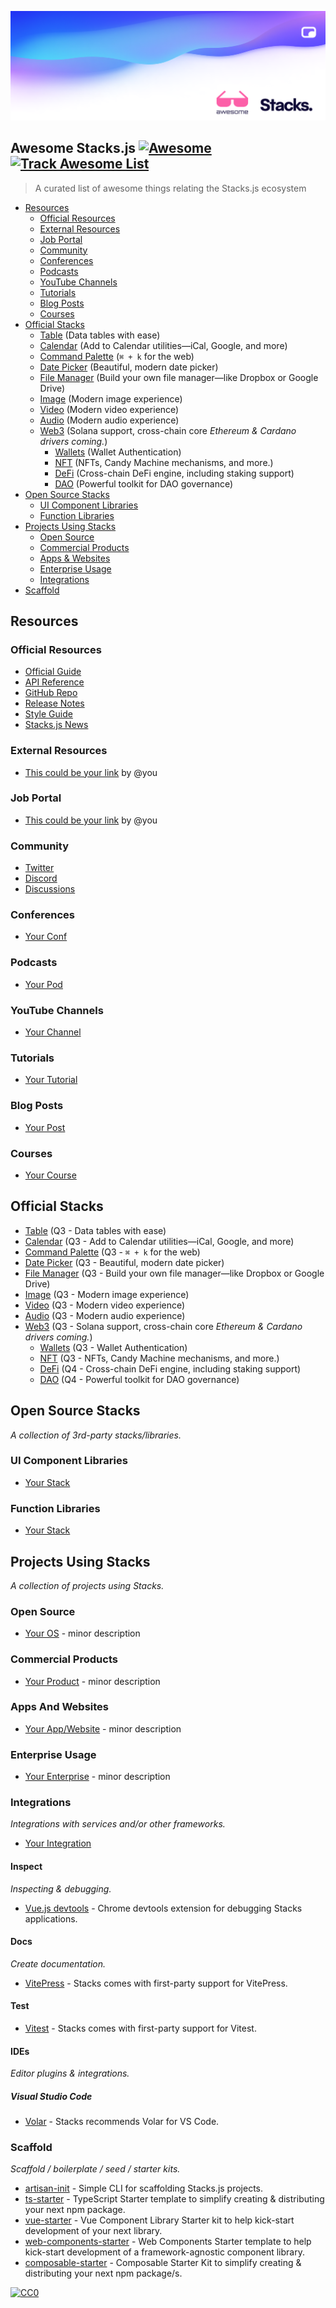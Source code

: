 <p align="center"><img src="assets/cover_awesome.png" alt="Social Card of Awesome Stacks"></p>

## Awesome Stacks.js [![Awesome](https://cdn.rawgit.com/sindresorhus/awesome/d7305f38d29fed78fa85652e3a63e154dd8e8829/media/badge.svg)](https://github.com/sindresorhus/awesome) [![Track Awesome List](https://www.trackawesomelist.com/badge.svg)](https://www.trackawesomelist.com/stacksjs/awesome-stacks)

> A curated list of awesome things relating the Stacks.js ecosystem

- [Resources](#resources)
  - [Official Resources](#official-resources)
  - [External Resources](#external-resources)
  - [Job Portal](#job-portal)
  - [Community](#community)
  - [Conferences](#conferences)
  - [Podcasts](#podcasts)
  - [YouTube Channels](#youtube-channels)
  - [Tutorials](#tutorials)
  - [Blog Posts](#blog-posts)
  - [Courses](#courses)
- [Official Stacks](#official-stacks)
  - [Table](https://github.com/stacksjs/table) (Data tables with ease)
  - [Calendar](https://github.com/stacksjs/calendar) (Add to Calendar utilities—iCal, Google, and more)
  - [Command Palette](https://github.com/stacksjs/command-palette) (`⌘ + k` for the web)
  - [Date Picker](https://github.com/stacksjs/date-picker) (Beautiful, modern date picker)
  - [File Manager](https://github.com/stacksjs/file-manager) (Build your own file manager—like Dropbox or Google Drive)
  - [Image](https://github.com/stacksjs/image) (Modern image experience)
  - [Video](https://github.com/stacksjs/video) (Modern video experience)
  - [Audio](https://github.com/stacksjs/audio) (Modern audio experience)
  - [Web3](https://github.com/stacksjs/web3) (Solana support, cross-chain core _Ethereum & Cardano drivers coming._)
    - [Wallets](https://github.com/stacksjs/wallets) (Wallet Authentication)
    - [NFT](https://github.com/stacksjs/nft) (NFTs, Candy Machine mechanisms, and more.)
    - [DeFi](https://github.com/stacksjs/defi) (Cross-chain DeFi engine, including staking support)
    - [DAO](https://github.com/stacksjs/dao) (Powerful toolkit for DAO governance)
- [Open Source Stacks](#open-source-stacks)
  - [UI Component Libraries](#ui-component-libraries)
  - [Function Libraries](#function-libraries)
- [Projects Using Stacks](#projects-using-stacks)
  - [Open Source](#open-source)
  - [Commercial Products](#commercial-products)
  - [Apps & Websites](#apps-and-websites)
  - [Enterprise Usage](#enterprise-usage)
  - [Integrations](#integrations)
- [Scaffold](#scaffold)

## Resources

### Official Resources

- [Official Guide](http://stacks.ow3.org/guide/)
- [API Reference](http://stacks.ow3.org/api/)
- [GitHub Repo](https://github.com/stacksjs/stacks)
- [Release Notes](https://github.com/stacksjs/stacks/releases)
- [Style Guide](http://stacks.ow3.org/style-guide/)
- [Stacks.js News](https://news.ow3.org/)

### External Resources

- [This could be your link](https://stacks.ow3.org) by @you

### Job Portal

- [This could be your link](https://stacks.ow3.org) by @you

### Community

- [Twitter](https://twitter.com/stacksjs)
- [Discord](https://discord.ow3.org/)
- [Discussions](https://github.com/stacksjs/stacks/discussions/)

### Conferences

- [Your Conf](https://ow3.org)

### Podcasts

- [Your Pod](https://ow3.org)

### YouTube Channels

- [Your Channel](https://ow3.org)

### Tutorials

- [Your Tutorial](https://ow3.org)

### Blog Posts

- [Your Post](https://ow3.org)

### Courses

- [Your Course](https://ow3.org)

## Official Stacks

- [Table](https://github.com/stacksjs/table) (Q3 - Data tables with ease)
- [Calendar](https://github.com/stacksjs/calendar) (Q3 - Add to Calendar utilities—iCal, Google, and more)
- [Command Palette](https://github.com/stacksjs/command-palette) (Q3 - `⌘ + k` for the web)
- [Date Picker](https://github.com/stacksjs/date-picker) (Q3 - Beautiful, modern date picker)
- [File Manager](https://github.com/stacksjs/file-manager) (Q3 - Build your own file manager—like Dropbox or Google Drive)
- [Image](https://github.com/stacksjs/image) (Q3 - Modern image experience)
- [Video](https://github.com/stacksjs/video) (Q3 - Modern video experience)
- [Audio](https://github.com/stacksjs/audio) (Q3 - Modern audio experience)
- [Web3](https://github.com/stacksjs/web3) (Q3 - Solana support, cross-chain core _Ethereum & Cardano drivers coming._)
  - [Wallets](https://github.com/stacksjs/wallets) (Q3 - Wallet Authentication)
  - [NFT](https://github.com/stacksjs/nft) (Q3 - NFTs, Candy Machine mechanisms, and more.)
  - [DeFi](https://github.com/stacksjs/defi) (Q4 - Cross-chain DeFi engine, including staking support)
  - [DAO](https://github.com/stacksjs/dao) (Q4 - Powerful toolkit for DAO governance)

## Open Source Stacks

_A collection of 3rd-party stacks/libraries._

### UI Component Libraries

- [Your Stack](https://ow3.org)

### Function Libraries

- [Your Stack](https://ow3.org)

## Projects Using Stacks

_A collection of projects using Stacks._

### Open Source

- [Your OS](https://ow3.org) - minor description

### Commercial Products

- [Your Product](https://ow3.org) - minor description

### Apps And Websites

- [Your App/Website](https://ow3.org) - minor description

### Enterprise Usage

- [Your Enterprise](https://ow3.org) - minor description

### Integrations

_Integrations with services and/or other frameworks._

- [Your Integration](https://ow3.org)

#### Inspect

_Inspecting & debugging._

- [Vue.js devtools](https://github.com/vuejs/vue-devtools) - Chrome devtools extension for debugging Stacks applications.

#### Docs

_Create documentation._

- [VitePress](https://vitepress.vuejs.org/) - Stacks comes with first-party support for VitePress.

#### Test

- [Vitest](https://vitest.dev/) - Stacks comes with first-party support for Vitest.

#### IDEs

_Editor plugins & integrations._

##### Visual Studio Code

- [Volar](https://github.com/johnsoncodehk/volar) - Stacks recommends Volar for VS Code. 

### Scaffold

_Scaffold / boilerplate / seed / starter kits._

- [artisan-init](https://github.com/stacksjs/stacks/tree/main/.stacks/artisan) - Simple CLI for scaffolding Stacks.js projects.
- [ts-starter](https://github.com/ow3org/ts-starter) - TypeScript Starter template to simplify creating & distributing your next npm package.
- [vue-starter](https://github.com/ow3org/vue-starter) - Vue Component Library Starter kit to help kick-start development of your next library.
- [web-components-starter](https://github.com/ow3org/web-components-starter) - Web Components Starter template to help kick-start development of a framework-agnostic component library.
- [composable-starter](https://github.com/ow3org/composable-starter) - Composable Starter Kit to simplify creating & distributing your next npm package/s.

[![CC0](https://i.creativecommons.org/p/zero/1.0/88x31.png)](https://creativecommons.org/publicdomain/zero/1.0/)
